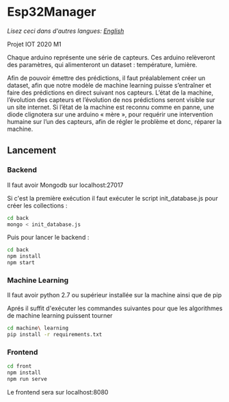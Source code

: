 # Esp32Manager

*Lisez ceci dans d'autres langues: [English](README.md)*

Projet IOT 2020 M1

Chaque arduino représente une série de capteurs.
Ces arduino relèveront des paramètres, qui alimenteront un dataset :
température,
lumière.

Afin de pouvoir émettre des prédictions, il faut préalablement créer un dataset, afin que notre modèle de machine learning puisse s’entraîner et faire des prédictions en direct suivant nos capteurs.
L’état de la machine, l’évolution des capteurs et l’évolution de nos prédictions seront visible sur un site internet.
Si l’état de la machine est reconnu comme en panne, une diode clignotera sur une arduino « mère », pour requérir une intervention humaine sur l’un des capteurs, afin de régler le problème et donc, réparer la machine.

## Lancement

### Backend

Il faut avoir Mongodb sur localhost:27017

Si c'est la première exécution il faut exécuter le script init_database.js pour créer les collections :

```bash
cd back
mongo < init_database.js
```

Puis pour lancer le backend :

```bash
cd back
npm install
npm start
```

### Machine Learning

Il faut avoir python 2.7 ou supérieur installée sur la machine ainsi que de pip

Aprés il suffit d'exécuter les commandes suivantes pour que les algorithmes de machine learning puissent tourner

```bash
cd machine\ learning
pip install -r requirements.txt
```

### Frontend

```bash
cd front
npm install
npm run serve
```

Le frontend sera sur localhost:8080
